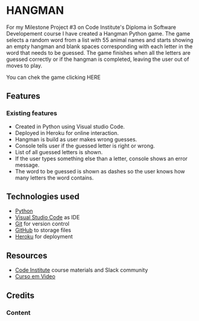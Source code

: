 # HANGMAN
For my Milestone Project #3 on Code Institute's Diploma in Software Developement course I have created a Hangman Python game.
The game selects a random word from a list with 55 animal names and starts showing an empty hangman and blank spaces corresponding with each letter in the word that needs to be guessed. 
The game finishes when all the letters are guessed correctly or if the hangman is completed, leaving the user out of moves to play.

You can chek the game clicking HERE

## Features
### Existing features
- Created in Python using Visual studio Code.
- Deployed in Heroku for online interaction.
- Hangman is build as user makes wrong guesses.
- Console tells user if the guessed letter is right or wrong.
- List of all guessed letters is shown.
- If the user types something else than a letter, console shows an error message.
- The word to be guessed is shown as dashes so the user knows how many letters the word contains.

## Technologies used
- [Python](https://www.python.org/)
- [Visual Studio Code](https://code.visualstudio.com/) as IDE
- [Git](https://git-scm.com/) for version control
- [GitHub](https://github.com/) to storage files 
- [Heroku](https://www.heroku.com/home) for deployment
## Resources
- [Code Institute](https://codeinstitute.net/) course materials and Slack community
- [Curso em Video](https://www.cursoemvideo.com/)

## Credits
### Content

